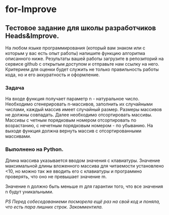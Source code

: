 # for-Improve
## Тестовое задание для школы разработчиков Heads&amp;Improve.  

На любом языке программирования (который вам знаком или с которым у вас есть опыт работы) напишите функцию алгоритма описанного ниже.
Результаты вашей работы загрузите в репозиторий на сервисе github с открытым доступом и отправьте нам ссылку на него.
Критерием для оценки будет служить не только правильность работы кода, но и его аккуратность и оформление.  

### Задача
На входе функция получает параметр n - натуральное число. Необходимо сгенерировать n-массивов, заполнить их случайными числами, каждый массив имеет случайный размер. Размеры массивов не должны совпадать. Далее необходимо отсортировать массивы. Массивы с четным порядковым номером отсортировать по возрастанию, с нечетным порядковым номером - по убыванию. На выходе функция должна вернуть массив с отсортированными массивами.  

### Выполнено на Python.  

Длина массива указывается вводом значения с клавиатуры. Значение максимальной длины вложенного массива для читаемости установлено <10, но можно так же вводить его с клавиатуры и программно проверять, что оно не превышает значение m.  

Значение n должно быть меньше m для гарантии того, что все значения n будут уникальными.  

*PS Перед собеседованиеми посморела ещё раз на свой код и поняла, что есть пара лишних строк. Закомментила.*

